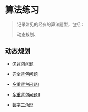 # 算法练习

> 记录常见的经典的算法题型，包括：
>
> 动态规划、

## 动态规划

- [01背包问题](https://www.acwing.com/problem/content/2/)

- [完全背包问题](https://www.acwing.com/problem/content/3/)

- [多重背包问题I](https://www.acwing.com/problem/content/4/)

- [多重背包问题II](https://www.acwing.com/problem/content/description/5/)

- [数字三角形](https://www.acwing.com/problem/content/description/900/)